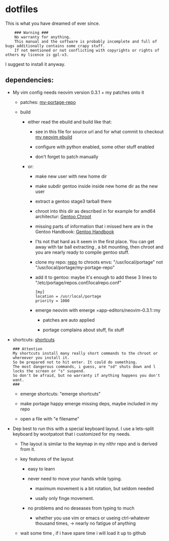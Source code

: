 # dotfiles
This is what you have dreamed of ever since.

        ### Warning ###
        No warranty for anything.
        This manual and the software is probably incomplete and full of bugs additionally contains some crapy stuff.
        If not mentioned or not conflicting with copyrights or rights of others my licence is gpl-v3.

I suggest to install it anyway.

## dependencies:

* My vim config needs neovim version 0.3.1 + my patches onto it

  * patches:  [my-portage-repo](https://github.com/alexander-n8hgeg5e/my-portage-repo/app-editors/neovim/files/)
 
  * build
 
    * either read the ebuild and build like that:

      * see in this file for source url and for what commit to checkout
         [my neovim ebuild](https://github.com/alexander-n8hgeg5e/my-portage-repo/app-editors/neovim/neovim-0.3.1.ebuild)
  
      * configure with python enabled, some other stuff enabled
      
      * don't forget to patch manually
  
    * or:
  
      * make new user with new home dir
  
      * make subdir gentoo inside inside new home dir as the new user
  
      * extract a gentoo stage3 tarball there
  
      * chroot into this dir as described in for example for amd64 architectur:
        [Gentoo Chroot](https://wiki.gentoo.org/wiki/Handbook:AMD64/Installation/Base#Chrooting)
  
      * missing parts of information that i missed here are in the Gentoo Handbook:
        [Gentoo Handbook](https://wiki.gentoo.org/wiki/Handbook:Main_Page)
  
      * I'ts not that hard as it seem in the first place.
        You can get away with tar ball extracting , a bit mounting, then chroot
        and you are nearly ready to compile gentoo stuff.
  
      * clone my repo: [repo](https://github.com/alexander-n8hgeg5e/my-portage-repo)
        to chroots envs: "/usr/local/portage" not "/usr/local/portage/my-portage-repo"
  
      * add it to gentoo:
        maybe it's enough to add these 3 lines to 
        "/etc/portage/repos.conf/localrepo.conf"
        ```
        [my]
        location = /usr/local/portage
        priority = 1000
        ```
  
      * emerge neovim with emerge =app-editors/neovim-0.3.1::my
  
        * patches are auto applied
  
        * portage complains about stuff, fix stuff
  
* shortcuts: [shortcuts](https://github.com/alexander-n8hgeg5e/shortcuts)

      ### Attention
      My shortcuts install many really short commands to the chroot or whereever you install it.
      So be prepared not to hit enter. It could do something.
      The most dangerous commands, i guess, are "sd" shuts down and l locks the screen or "s" suspend.
      So don't be afraid, but no warranty if anything happens you don't want.
      ###

  * emerge shortcuts: "emerge shortcuts"

  * make portage happy emerge missing deps, maybe included in my repo

  * open a file with "e filename"

* Dep best to run this with a special keyboard layout. I use a lets-split keyboard by wootpatoot that i customized for my needs.

  * The layout is similar to the keymap in my nlthr repo and is derived from it.

  * key features of the layout

    * easy to learn
  
    * never need to move your hands while typing.
  
      * maximum movement is a bit rotation, but seldom needed
  
      * usally only finge movement.
  
    * no problems and no deseases from typing to much
  
      * whether you use vim or emacs or 
        useing ctrl-whatever thousand times,
        -> nearly no fatigue of anything
  
  * wait some time , if i have spare time i will load it up to github 
